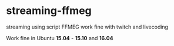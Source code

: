 # streaming-ffmeg
streaming using script FFMEG work fine with  twitch and livecoding

Work fine in Ubuntu **15.04** - **15.10** and **16.04**
